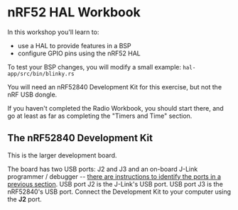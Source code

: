 # nRF52 HAL Workbook

In this workshop you'll learn to:

- use a HAL to provide features in a BSP
- configure GPIO pins using the nRF52 HAL

To test your BSP changes, you will modify a small example: `hal-app/src/bin/blinky.rs`

You will need an nRF52840 Development Kit for this exercise, but not the nRF USB dongle.

If you haven't completed the Radio Workbook, you should start there, and go at least as far as completing the "Timers and Time" section.

## The nRF52840 Development Kit

This is the larger development board.

The board has two USB ports: J2 and J3 and an on-board J-Link programmer / debugger -- [there are instructions to identify the ports in a previous section][id-ports]. USB port J2 is the J-Link's USB port. USB port J3 is the nRF52840's USB port. Connect the Development Kit to your computer using the **J2** port.

[id-ports]: ./nrf52-hardware.md#nrf52840-development-kit-dk

